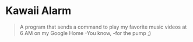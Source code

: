 # Kawaii Alarm
> A program that sends a command to play my favorite music videos at 6 AM on my Google Home
  -You know,
    -for the pump ;)
